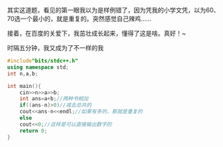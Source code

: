 其实这道题，看见的第一眼我以为是样例错了，因为凭我的小学文凭，以为60、70选一个最小的，就是重复的。突然感觉自己辣鸡……

接着，在百度的关爱下，我茁壮成长起来，懂得了这是啥。真好！~ 

时隔五分钟，我又成为了不一样的我


```cpp
#include"bits/stdc++.h"
using namespace std;
int n,a,b;

int main(){
	cin>>n>>a>>b;
	int ans=a+b;//两种书相加
	if((ans-n)>0)//减去总共的
	cout<<ans-n<<endl;//如果有多的，那就是重复的
	else
	cout<<0;//这样是可以直接输出数字的
	return 0;
} 
```
